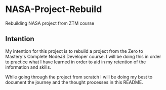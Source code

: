 # NASA-Project-Rebuild
Rebuilding NASA project from ZTM course

## Intention
My intention for this project is to rebuild a project from the Zero to Mastery's Complete NodeJS Developer course. I will be doing this in order to practice what I have learned in order to aid in my retention of the information and skills. 

While going through the project from scratch I will be doing my best to document the journey and the thought processes in this README. 

